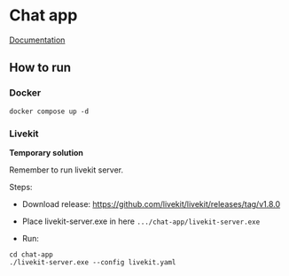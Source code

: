 # Chat app
[Documentation](https://mkkl1.github.io/chat-app/)

## How to run
### Docker
```
docker compose up -d
```
### Livekit
**Temporary solution**

Remember to run livekit server.

Steps:

- Download release:
https://github.com/livekit/livekit/releases/tag/v1.8.0

- Place livekit-server.exe in here `.../chat-app/livekit-server.exe`

- Run:
```
cd chat-app
./livekit-server.exe --config livekit.yaml
```